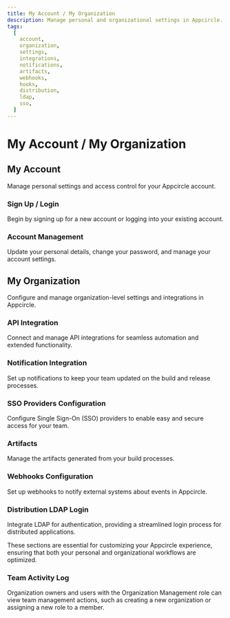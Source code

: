 ```yaml
---
title: My Account / My Organization
description: Manage personal and organizational settings in Appcircle. Configure integrations, notifications, and artifacts for your account and organization.
tags:
  [
    account,
    organization,
    settings,
    integrations,
    notifications,
    artifacts,
    webhooks,
    hooks,
    distribution,
    ldap,
    sso,
  ]
---
```


# My Account / My Organization

## My Account

Manage personal settings and access control for your Appcircle account.

### Sign Up / Login

Begin by signing up for a new account or logging into your existing account.

### Account Management

Update your personal details, change your password, and manage your account settings.

## My Organization

Configure and manage organization-level settings and integrations in Appcircle.

### API Integration

Connect and manage API integrations for seamless automation and extended functionality.

### Notification Integration

Set up notifications to keep your team updated on the build and release processes.

### SSO Providers Configuration

Configure Single Sign-On (SSO) providers to enable easy and secure access for your team.

### Artifacts

Manage the artifacts generated from your build processes.

### Webhooks Configuration

Set up webhooks to notify external systems about events in Appcircle.

### Distribution LDAP Login

Integrate LDAP for authentication, providing a streamlined login process for distributed applications.

These sections are essential for customizing your Appcircle experience, ensuring that both your personal and organizational workflows are optimized.

### Team Activity Log

Organization owners and users with the Organization Management role can view team management actions, such as creating a new organization or assigning a new role to a member.